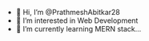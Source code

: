 - 👋 Hi, I’m @PrathmeshAbitkar28
- 👀 I’m interested in Web Development
- 🌱 I’m currently learning MERN stack...
  

<!---
PrathmeshAbitkar28/PrathmeshAbitkar28 is a ✨ special ✨ repository because its `README.md` (this file) appears on your GitHub profile.
You can click the Preview link to take a look at your changes.
--->
